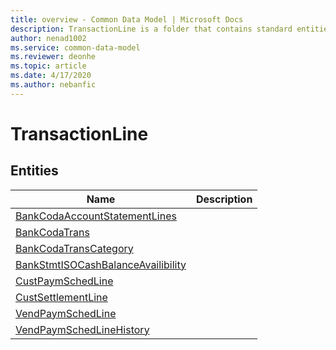 ```yaml
---
title: overview - Common Data Model | Microsoft Docs
description: TransactionLine is a folder that contains standard entities related to the Common Data Model.
author: nenad1002
ms.service: common-data-model
ms.reviewer: deonhe
ms.topic: article
ms.date: 4/17/2020
ms.author: nebanfic
---
```


# TransactionLine


## Entities

|Name|Description|
|---|---|
|[BankCodaAccountStatementLines](BankCodaAccountStatementLines.md)||
|[BankCodaTrans](BankCodaTrans.md)||
|[BankCodaTransCategory](BankCodaTransCategory.md)||
|[BankStmtISOCashBalanceAvailibility](BankStmtISOCashBalanceAvailibility.md)||
|[CustPaymSchedLine](CustPaymSchedLine.md)||
|[CustSettlementLine](CustSettlementLine.md)||
|[VendPaymSchedLine](VendPaymSchedLine.md)||
|[VendPaymSchedLineHistory](VendPaymSchedLineHistory.md)||
